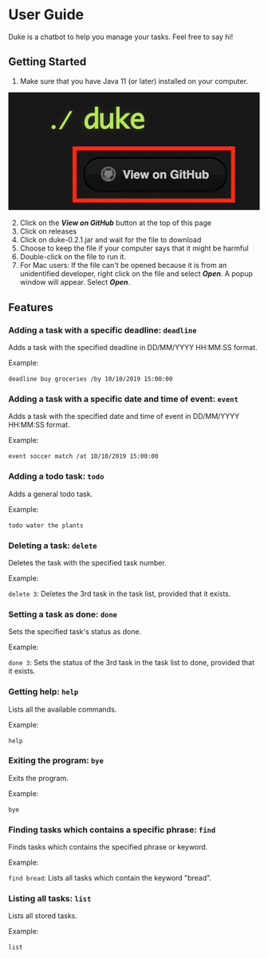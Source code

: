 # User Guide

Duke is a chatbot to help you manage your tasks. Feel free to say hi!

## Getting Started
1. Make sure that you have Java 11 (or later) installed on your computer.

<img src="Step 2.png" alt="View on GitHub button">

2. Click on the **_View on GitHub_** button at the top of this page
3. Click on releases
4. Click on duke-0.2.1.jar and wait for the file to download
5. Choose to keep the file if your computer says that it might be harmful
6. Double-click on the file to run it.
7. For Mac users: If the file can't be opened because it is from an unidentified developer, right click on the file and select **_Open_**. A popup window will appear. Select **_Open_**.

## Features 

### Adding a task with a specific deadline: `deadline`
Adds a task with the specified deadline in DD/MM/YYYY HH:MM:SS format.

Example: 

`deadline buy groceries /by 10/10/2019 15:00:00`

### Adding a task with a specific date and time of event: `event`
Adds a task with the specified date and time of event in DD/MM/YYYY HH:MM:SS format.

Example: 

`event soccer match /at 10/10/2019 15:00:00`

### Adding a todo task: `todo`
Adds a general todo task.

Example: 

`todo water the plants`

### Deleting a task: `delete`
Deletes the task with the specified task number.

Example: 

`delete 3`: Deletes the 3rd task in the task list, provided that it exists.

### Setting a task as done: `done`
Sets the specified task's status as done.

Example: 

`done 3`: Sets the status of the 3rd task in the task list to done, provided that it exists.

### Getting help: `help`
Lists all the available commands.

Example: 

`help`

### Exiting the program: `bye`
Exits the program.

Example: 

`bye`

### Finding tasks which contains a specific phrase: `find`
Finds tasks which contains the specified phrase or keyword.

Example: 

`find bread`: Lists all tasks which contain the keyword "bread".

### Listing all tasks: `list`
Lists all stored tasks.

Example: 

`list`
